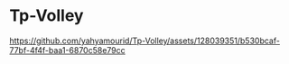 # Tp-Volley


https://github.com/yahyamourid/Tp-Volley/assets/128039351/b530bcaf-77bf-4f4f-baa1-6870c58e79cc


